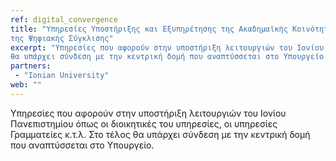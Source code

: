 ```yaml
---
ref: digital_convergence
title: "Υπηρεσίες Υποστήριξης και Εξυπηρέτησης της Ακαδημαϊκής Κοινότητας του Ιονίου Πανεπιστημίου στο Πλαίσιο 
της Ψηφιακής Σύγκλισης"
excerpt: "Υπηρεσίες που αφορούν στην υποστήριξη λειτουργιών του Ιονίου Πανεπιστημίου όπως οι διοικητικές του υπηρεσίες, οι υπηρεσίες Γραμματείες κ.τ.λ. Στο τέλος
θα υπάρχει σύνδεση με την κεντρική δομή που αναπτύσσεται στο Υπουργείο."
partners:
 - "Ionian University"
web: ""
---
```


Υπηρεσίες που αφορούν στην υποστήριξη λειτουργιών του Ιονίου Πανεπιστημίου όπως οι διοικητικές του υπηρεσίες, οι υπηρεσίες
Γραμματείες κ.τ.λ. Στο τέλος θα υπάρχει σύνδεση με την κεντρική δομή που αναπτύσσεται στο Υπουργείο.
